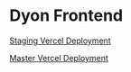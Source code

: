 # Dyon Frontend

[Staging Vercel Deployment](https://staging.dyon.vercel.app/)


[Master Vercel Deployment](https://dyon.vercel.app/)
